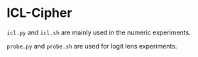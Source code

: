 # ICL-Cipher

``icl.py`` and ``icl.sh`` are mainly used in the numeric experiments.

``probe.py`` and ``probe.sh`` are used for logit lens experiments.
